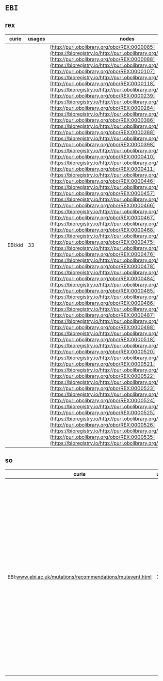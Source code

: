 # `EBI`
## rex
| curie   |   usages | nodes                                                                                                                                                                                                                                                                                                                                                                                                                                                                                                                                                                                                                                                                                                                                                                                                                                                                                                                                                                                                                                                                                                                                                                                                                                                                                                                                                                                                                                                                                                                                                                                                                                                                                                                                                                                                                                                                                                                                                                                                                                                                                                                                                                                                                                                                                                                                                                                                                                                                                                                                                                                                                                                                                                                                                                                                                                                                                                                                                                                                                                                                                                                                                                                                                                                                                                                                                                                                                                                                                                                                                                                                                                                                                                                                                                                                                                                                           |
|---------|----------|---------------------------------------------------------------------------------------------------------------------------------------------------------------------------------------------------------------------------------------------------------------------------------------------------------------------------------------------------------------------------------------------------------------------------------------------------------------------------------------------------------------------------------------------------------------------------------------------------------------------------------------------------------------------------------------------------------------------------------------------------------------------------------------------------------------------------------------------------------------------------------------------------------------------------------------------------------------------------------------------------------------------------------------------------------------------------------------------------------------------------------------------------------------------------------------------------------------------------------------------------------------------------------------------------------------------------------------------------------------------------------------------------------------------------------------------------------------------------------------------------------------------------------------------------------------------------------------------------------------------------------------------------------------------------------------------------------------------------------------------------------------------------------------------------------------------------------------------------------------------------------------------------------------------------------------------------------------------------------------------------------------------------------------------------------------------------------------------------------------------------------------------------------------------------------------------------------------------------------------------------------------------------------------------------------------------------------------------------------------------------------------------------------------------------------------------------------------------------------------------------------------------------------------------------------------------------------------------------------------------------------------------------------------------------------------------------------------------------------------------------------------------------------------------------------------------------------------------------------------------------------------------------------------------------------------------------------------------------------------------------------------------------------------------------------------------------------------------------------------------------------------------------------------------------------------------------------------------------------------------------------------------------------------------------------------------------------------------------------------------------------------------------------------------------------------------------------------------------------------------------------------------------------------------------------------------------------------------------------------------------------------------------------------------------------------------------------------------------------------------------------------------------------------------------------------------------------------------------------------------------------|
| EBI:kid |       33 | [http://purl.obolibrary.org/obo/REX:0000085](https://bioregistry.io/http://purl.obolibrary.org/obo/REX:0000085), [http://purl.obolibrary.org/obo/REX:0000088](https://bioregistry.io/http://purl.obolibrary.org/obo/REX:0000088), [http://purl.obolibrary.org/obo/REX:0000107](https://bioregistry.io/http://purl.obolibrary.org/obo/REX:0000107), [http://purl.obolibrary.org/obo/REX:0000118](https://bioregistry.io/http://purl.obolibrary.org/obo/REX:0000118), [http://purl.obolibrary.org/obo/REX:0000239](https://bioregistry.io/http://purl.obolibrary.org/obo/REX:0000239), [http://purl.obolibrary.org/obo/REX:0000284](https://bioregistry.io/http://purl.obolibrary.org/obo/REX:0000284), [http://purl.obolibrary.org/obo/REX:0000386](https://bioregistry.io/http://purl.obolibrary.org/obo/REX:0000386), [http://purl.obolibrary.org/obo/REX:0000388](https://bioregistry.io/http://purl.obolibrary.org/obo/REX:0000388), [http://purl.obolibrary.org/obo/REX:0000398](https://bioregistry.io/http://purl.obolibrary.org/obo/REX:0000398), [http://purl.obolibrary.org/obo/REX:0000410](https://bioregistry.io/http://purl.obolibrary.org/obo/REX:0000410), [http://purl.obolibrary.org/obo/REX:0000411](https://bioregistry.io/http://purl.obolibrary.org/obo/REX:0000411), [http://purl.obolibrary.org/obo/REX:0000446](https://bioregistry.io/http://purl.obolibrary.org/obo/REX:0000446), [http://purl.obolibrary.org/obo/REX:0000457](https://bioregistry.io/http://purl.obolibrary.org/obo/REX:0000457), [http://purl.obolibrary.org/obo/REX:0000466](https://bioregistry.io/http://purl.obolibrary.org/obo/REX:0000466), [http://purl.obolibrary.org/obo/REX:0000467](https://bioregistry.io/http://purl.obolibrary.org/obo/REX:0000467), [http://purl.obolibrary.org/obo/REX:0000468](https://bioregistry.io/http://purl.obolibrary.org/obo/REX:0000468), [http://purl.obolibrary.org/obo/REX:0000475](https://bioregistry.io/http://purl.obolibrary.org/obo/REX:0000475), [http://purl.obolibrary.org/obo/REX:0000476](https://bioregistry.io/http://purl.obolibrary.org/obo/REX:0000476), [http://purl.obolibrary.org/obo/REX:0000478](https://bioregistry.io/http://purl.obolibrary.org/obo/REX:0000478), [http://purl.obolibrary.org/obo/REX:0000484](https://bioregistry.io/http://purl.obolibrary.org/obo/REX:0000484), [http://purl.obolibrary.org/obo/REX:0000485](https://bioregistry.io/http://purl.obolibrary.org/obo/REX:0000485), [http://purl.obolibrary.org/obo/REX:0000486](https://bioregistry.io/http://purl.obolibrary.org/obo/REX:0000486), [http://purl.obolibrary.org/obo/REX:0000487](https://bioregistry.io/http://purl.obolibrary.org/obo/REX:0000487), [http://purl.obolibrary.org/obo/REX:0000488](https://bioregistry.io/http://purl.obolibrary.org/obo/REX:0000488), [http://purl.obolibrary.org/obo/REX:0000518](https://bioregistry.io/http://purl.obolibrary.org/obo/REX:0000518), [http://purl.obolibrary.org/obo/REX:0000520](https://bioregistry.io/http://purl.obolibrary.org/obo/REX:0000520), [http://purl.obolibrary.org/obo/REX:0000521](https://bioregistry.io/http://purl.obolibrary.org/obo/REX:0000521), [http://purl.obolibrary.org/obo/REX:0000522](https://bioregistry.io/http://purl.obolibrary.org/obo/REX:0000522), [http://purl.obolibrary.org/obo/REX:0000523](https://bioregistry.io/http://purl.obolibrary.org/obo/REX:0000523), [http://purl.obolibrary.org/obo/REX:0000524](https://bioregistry.io/http://purl.obolibrary.org/obo/REX:0000524), [http://purl.obolibrary.org/obo/REX:0000525](https://bioregistry.io/http://purl.obolibrary.org/obo/REX:0000525), [http://purl.obolibrary.org/obo/REX:0000526](https://bioregistry.io/http://purl.obolibrary.org/obo/REX:0000526), [http://purl.obolibrary.org/obo/REX:0000535](https://bioregistry.io/http://purl.obolibrary.org/obo/REX:0000535) |
## so
| curie                                                     |   usages | nodes                                                                                                                                                                                                                                                                                                                                                                                                                                                                                                                                                                                                                                                                                                                                                                                                                                                                                                                                                                                                                                                                                                                                                                                                                                                                                                                                                                                                                                                                                                                                                                                                                                                                                                                                                                                                                                          |
|-----------------------------------------------------------|----------|------------------------------------------------------------------------------------------------------------------------------------------------------------------------------------------------------------------------------------------------------------------------------------------------------------------------------------------------------------------------------------------------------------------------------------------------------------------------------------------------------------------------------------------------------------------------------------------------------------------------------------------------------------------------------------------------------------------------------------------------------------------------------------------------------------------------------------------------------------------------------------------------------------------------------------------------------------------------------------------------------------------------------------------------------------------------------------------------------------------------------------------------------------------------------------------------------------------------------------------------------------------------------------------------------------------------------------------------------------------------------------------------------------------------------------------------------------------------------------------------------------------------------------------------------------------------------------------------------------------------------------------------------------------------------------------------------------------------------------------------------------------------------------------------------------------------------------------------|
| EBI:www.ebi.ac.uk/mutations/recommendations/mutevent.html |       16 | [http://purl.obolibrary.org/obo/SO:0001568](https://bioregistry.io/http://purl.obolibrary.org/obo/SO:0001568), [http://purl.obolibrary.org/obo/SO:0001569](https://bioregistry.io/http://purl.obolibrary.org/obo/SO:0001569), [http://purl.obolibrary.org/obo/SO:0001573](https://bioregistry.io/http://purl.obolibrary.org/obo/SO:0001573), [http://purl.obolibrary.org/obo/SO:0001576](https://bioregistry.io/http://purl.obolibrary.org/obo/SO:0001576), [http://purl.obolibrary.org/obo/SO:0001580](https://bioregistry.io/http://purl.obolibrary.org/obo/SO:0001580), [http://purl.obolibrary.org/obo/SO:0001582](https://bioregistry.io/http://purl.obolibrary.org/obo/SO:0001582), [http://purl.obolibrary.org/obo/SO:0001583](https://bioregistry.io/http://purl.obolibrary.org/obo/SO:0001583), [http://purl.obolibrary.org/obo/SO:0001585](https://bioregistry.io/http://purl.obolibrary.org/obo/SO:0001585), [http://purl.obolibrary.org/obo/SO:0001586](https://bioregistry.io/http://purl.obolibrary.org/obo/SO:0001586), [http://purl.obolibrary.org/obo/SO:0001598](https://bioregistry.io/http://purl.obolibrary.org/obo/SO:0001598), [http://purl.obolibrary.org/obo/SO:0001604](https://bioregistry.io/http://purl.obolibrary.org/obo/SO:0001604), [http://purl.obolibrary.org/obo/SO:0001605](https://bioregistry.io/http://purl.obolibrary.org/obo/SO:0001605), [http://purl.obolibrary.org/obo/SO:0001606](https://bioregistry.io/http://purl.obolibrary.org/obo/SO:0001606), [http://purl.obolibrary.org/obo/SO:0001609](https://bioregistry.io/http://purl.obolibrary.org/obo/SO:0001609), [http://purl.obolibrary.org/obo/SO:0001617](https://bioregistry.io/http://purl.obolibrary.org/obo/SO:0001617), [http://purl.obolibrary.org/obo/SO:0001819](https://bioregistry.io/http://purl.obolibrary.org/obo/SO:0001819) |
